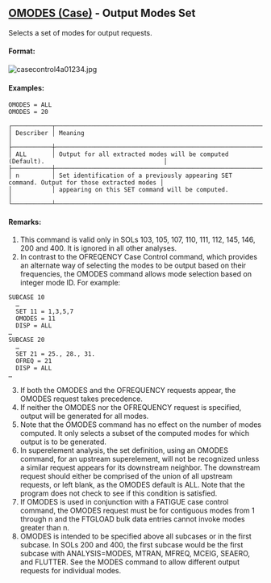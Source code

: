 ## [OMODES (Case)](https://nexus.hexagon.com/documentationcenter/bundle/MSC_Nastran_2022.4/page/Nastran_Combined_Book/qrg/casecontrol4a/TOC.OMODES.Case.xhtml) - Output Modes Set

Selects a set of modes for output requests.

#### Format:

![casecontrol4a01234.jpg](https://help-be.hexagonmi.com/bundle/MSC_Nastran_2022.4/page/Nastran_Combined_Book/qrg/casecontrol4a/../../../assets/casecontrol4a01234.jpg?_LANG=enus)  

#### Examples:

```nastran
OMODES = ALL
OMODES = 20
```

```text
┌───────────┬────────────────────────────────────────────────────────────────────────────────────────────┐
│ Describer │ Meaning                                                                                    │
├───────────┼────────────────────────────────────────────────────────────────────────────────────────────┤
│ ALL       │ Output for all extracted modes will be computed (Default).                                 │
├───────────┼────────────────────────────────────────────────────────────────────────────────────────────┤
│ n         │ Set identification of a previously appearing SET command. Output for those extracted modes │
│           │ appearing on this SET command will be computed.                                            │
└───────────┴────────────────────────────────────────────────────────────────────────────────────────────┘
```

#### Remarks:

1. This command is valid only in SOLs 103, 105, 107, 110, 111, 112, 145, 146, 200 and 400. It is ignored in all other analyses.
2. In contrast to the OFREQENCY Case Control command, which provides an alternate way of selecting the modes to be output based on their frequencies, the OMODES command allows mode selection based on integer mode ID. For example:

```nastran
SUBCASE 10
  …
  SET 11 = 1,3,5,7
  OMODES = 11
  DISP = ALL
…
SUBCASE 20
  …
  SET 21 = 25., 28., 31.
  OFREQ = 21
  DISP = ALL
…
```

3. If both the OMODES and the OFREQUENCY requests appear, the OMODES request takes precedence.
4. If neither the OMODES nor the OFREQUENCY request is specified, output will be generated for all modes.
5. Note that the OMODES command has no effect on the number of modes computed. It only selects a subset of the computed modes for which output is to be generated.
6. In superelement analysis, the set definition, using an OMODES command, for an upstream superelement, will not be recognized unless a similar request appears for its downstream neighbor. The downstream request should either be comprised of the union of all upstream requests, or left blank, as the OMODES default is ALL. Note that the program does not check to see if this condition is satisfied.
7. If OMODES is used in conjunction with a FATIGUE case control command, the OMODES request must be for contiguous modes from 1 through n and the FTGLOAD bulk data entries cannot invoke modes greater than n.
8. OMODES is intended to be specified above all subcases or in the first subcase. In SOLs 200 and 400, the first subcase would be the first subcase with ANALYSIS=MODES, MTRAN, MFREQ, MCEIG, SEAERO, and FLUTTER. See the MODES command to allow different output requests for individual modes.
